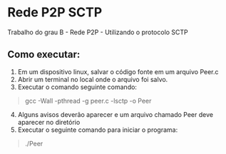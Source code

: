 # Rede P2P SCTP 
Trabalho do grau B - Rede P2P - Utilizando o protocolo SCTP

## Como executar:
1. Em um dispositivo linux, salvar o código fonte em um arquivo Peer.c
2. Abrir um terminal no local onde o arquivo foi salvo.
3. Executar o comando seguinte comando:
 > gcc -Wall -pthread -g peer.c -lsctp -o Peer
4. Alguns avisos deverão aparecer e um arquivo chamado Peer deve aparecer no diretório
5. Executar o seguinte comando para iniciar o programa:
 > ./Peer 